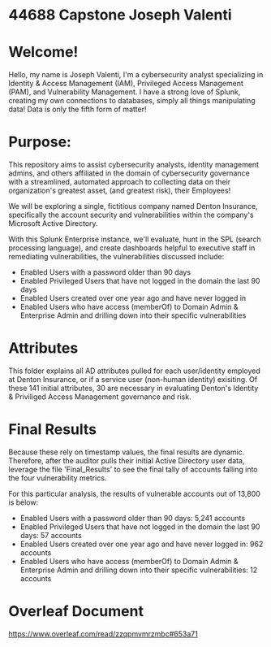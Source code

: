 # 44688 Capstone Joseph Valenti

# Welcome! 

Hello, my name is Joseph Valenti, I'm a cybersecurity analyst specializing in Identity & Access Management (IAM), Privileged Access Management (PAM), and Vulnerability Management.  I have a strong love of Splunk, creating my own connections to databases, simply all things manipulating data!  Data is only the fifth form of matter!

# Purpose: 

This repository aims to assist cybersecurity analysts, identity management admins, and others affiliated in the domain of cybersecurity governance with a streamlined, automated approach to collecting data on their organization's greatest asset, (and greatest risk), their Employees!

We will be exploring a single, fictitious company named Denton Insurance, specifically the account security and vulnerabilities within the company's Microsoft Active Directory.

With this Splunk Enterprise instance, we'll evaluate, hunt in the SPL (search processing language), and create dashboards helpful to executive staff in remediating vulnerabilities, the vulnerabilities discussed include:

- Enabled Users with a password older than 90 days
- Enabled Privileged Users that have not logged in the domain the last 90 days
- Enabled Users created over one year ago and have never logged in
- Enabled Users who have access (memberOf) to Domain Admin & Enterprise Admin and drilling down into their specific vulnerabilities

# Attributes

This folder explains all AD attributes pulled for each user/identity employed at Denton Insurance, or if a service user (non-human identity) exisiting.  Of these 141 initial attributes, 30 are necessary in evaluating Denton's Identity & Priviliged Access Management governance and risk.  

# Final Results

Because these rely on timestamp values, the final results are dynamic.  Therefore, after the auditor pulls their initial Active Directory user data, leverage the file 'Final_Results' to see the final tally of accounts falling into the four vulnerability metrics.  

For this particular analysis, the results of vulnerable accounts out of 13,800 is below:

- Enabled Users with a password older than 90 days: 5,241 accounts
- Enabled Privileged Users that have not logged in the domain the last 90 days: 57 accounts
- Enabled Users created over one year ago and have never logged in: 962 accounts
- Enabled Users who have access (memberOf) to Domain Admin & Enterprise Admin and drilling down into their specific vulnerabilities: 12 accounts

# Overleaf Document

https://www.overleaf.com/read/zzqpmvmrzmbc#653a71






